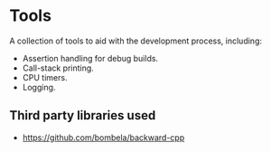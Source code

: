 # Tools

A collection of tools to aid with the development process, including:
- Assertion handling for debug builds.
- Call-stack printing.
- CPU timers.
- Logging.

## Third party libraries used

- https://github.com/bombela/backward-cpp
